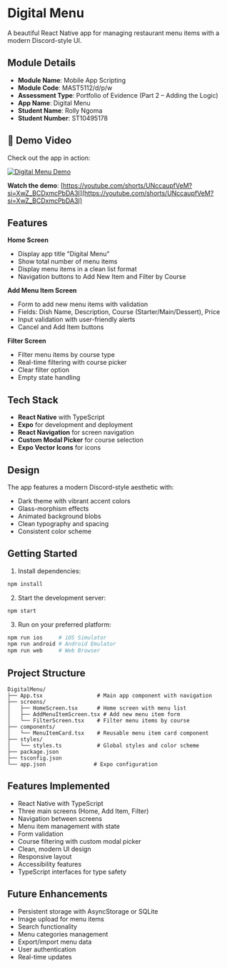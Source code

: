 # Digital Menu

A beautiful React Native app for managing restaurant menu items with a modern Discord-style UI.

## Module Details

- **Module Name**: Mobile App Scripting
- **Module Code**: MAST5112/d/p/w
- **Assessment Type**: Portfolio of Evidence (Part 2 – Adding the Logic)
- **App Name**: Digital Menu
- **Student Name**: Rolly Ngoma
- **Student Number**: ST10495178

## 🎥 Demo Video

Check out the app in action:

[![Digital Menu Demo](https://img.youtube.com/vi/UNccaupfVeM/maxresdefault.jpg)](https://youtube.com/shorts/UNccaupfVeM?si=XwZ_BCDxmcPbDA3I)

**Watch the demo**: [https://youtube.com/shorts/UNccaupfVeM?si=XwZ_BCDxmcPbDA3I](https://youtube.com/shorts/UNccaupfVeM?si=XwZ_BCDxmcPbDA3I)

## Features

**Home Screen**
- Display app title "Digital Menu"
- Show total number of menu items
- Display menu items in a clean list format
- Navigation buttons to Add New Item and Filter by Course

**Add Menu Item Screen**
- Form to add new menu items with validation
- Fields: Dish Name, Description, Course (Starter/Main/Dessert), Price
- Input validation with user-friendly alerts
- Cancel and Add Item buttons

**Filter Screen**
- Filter menu items by course type
- Real-time filtering with course picker
- Clear filter option
- Empty state handling

## Tech Stack

- **React Native** with TypeScript
- **Expo** for development and deployment
- **React Navigation** for screen navigation
- **Custom Modal Picker** for course selection
- **Expo Vector Icons** for icons

## Design

The app features a modern Discord-style aesthetic with:
- Dark theme with vibrant accent colors
- Glass-morphism effects
- Animated background blobs
- Clean typography and spacing
- Consistent color scheme

## Getting Started

1. Install dependencies:
```bash
npm install
```

2. Start the development server:
```bash
npm start
```

3. Run on your preferred platform:
```bash
npm run ios     # iOS Simulator
npm run android # Android Emulator
npm run web     # Web Browser
```

## Project Structure

```
DigitalMenu/
├── App.tsx                 # Main app component with navigation
├── screens/
│   ├── HomeScreen.tsx      # Home screen with menu list
│   ├── AddMenuItemScreen.tsx # Add new menu item form
│   └── FilterScreen.tsx    # Filter menu items by course
├── components/
│   └── MenuItemCard.tsx    # Reusable menu item card component
├── styles/
│   └── styles.ts           # Global styles and color scheme
├── package.json
├── tsconfig.json
└── app.json               # Expo configuration
```

## Features Implemented

- React Native with TypeScript
- Three main screens (Home, Add Item, Filter)
- Navigation between screens
- Menu item management with state
- Form validation
- Course filtering with custom modal picker
- Clean, modern UI design
- Responsive layout
- Accessibility features
- TypeScript interfaces for type safety

## Future Enhancements

- Persistent storage with AsyncStorage or SQLite
- Image upload for menu items
- Search functionality
- Menu categories management
- Export/import menu data
- User authentication
- Real-time updates
